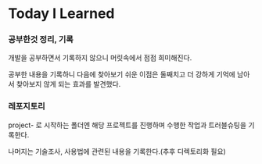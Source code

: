 

# Today I Learned


### 공부한것 정리, 기록

개발을 공부하면서 기록하지 않으니 머릿속에서 점점 희미해진다.

공부한 내용을 기록하니 다음에 찾아보기 쉬운 이점은 둘째치고 더 강하게 기억에 남아서 찾아보지 않게 되는 효과를 발견했다.

### 레포지토리

project- 로 시작하는 폴더엔 해당 프로젝트를 진행하며 수행한 작업과 트러블슈팅을 기록한다.

나머지는 기술조사, 사용법에 관련된 내용을 기록한다.(추후 디렉토리화 필요)



